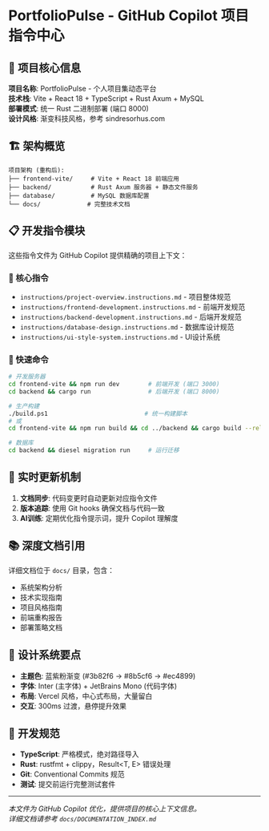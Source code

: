 # PortfolioPulse - GitHub Copilot 项目指令中心

## 🎯 项目核心信息

**项目名称**: PortfolioPulse - 个人项目集动态平台  
**技术栈**: Vite + React 18 + TypeScript + Rust Axum + MySQL  
**部署模式**: 统一 Rust 二进制部署 (端口 8000)  
**设计风格**: 渐变科技风格，参考 sindresorhus.com

## 🏗️ 架构概览

```
项目架构 (重构后):
├── frontend-vite/     # Vite + React 18 前端应用
├── backend/           # Rust Axum 服务器 + 静态文件服务
├── database/          # MySQL 数据库配置
└── docs/             # 完整技术文档
```

## 📋 开发指令模块

这些指令文件为 GitHub Copilot 提供精确的项目上下文：

### 🎯 核心指令
- `instructions/project-overview.instructions.md` - 项目整体规范
- `instructions/frontend-development.instructions.md` - 前端开发规范
- `instructions/backend-development.instructions.md` - 后端开发规范
- `instructions/database-design.instructions.md` - 数据库设计规范
- `instructions/ui-style-system.instructions.md` - UI设计系统

### 🚀 快速命令

```bash
# 开发服务器
cd frontend-vite && npm run dev        # 前端开发 (端口 3000)
cd backend && cargo run                # 后端开发 (端口 8000)

# 生产构建
./build.ps1                           # 统一构建脚本
# 或
cd frontend-vite && npm run build && cd ../backend && cargo build --release

# 数据库
cd backend && diesel migration run     # 运行迁移
```

## 🔄 实时更新机制

1. **文档同步**: 代码变更时自动更新对应指令文件
2. **版本追踪**: 使用 Git hooks 确保文档与代码一致
3. **AI训练**: 定期优化指令提示词，提升 Copilot 理解度

## 📚 深度文档引用

详细文档位于 `docs/` 目录，包含：
- 系统架构分析
- 技术实现指南  
- 项目风格指南
- 前端重构报告
- 部署策略文档

## 🎨 设计系统要点

- **主题色**: 蓝紫粉渐变 (#3b82f6 → #8b5cf6 → #ec4899)
- **字体**: Inter (主字体) + JetBrains Mono (代码字体)
- **布局**: Vercel 风格，中心式布局，大量留白
- **交互**: 300ms 过渡，悬停提升效果

## 🔧 开发规范

- **TypeScript**: 严格模式，绝对路径导入
- **Rust**: rustfmt + clippy，Result<T, E> 错误处理
- **Git**: Conventional Commits 规范
- **测试**: 提交前运行完整测试套件

---

*本文件为 GitHub Copilot 优化，提供项目的核心上下文信息。*  
*详细文档请参考 `docs/DOCUMENTATION_INDEX.md`*
